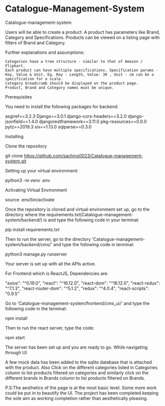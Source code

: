 # Catalogue-Management-System

Catalogue-management-system

Users will be able to create a product. A product has parameters like Brand, Category and Specifications. Products can be viewed on a listing page with filters of Brand and Category.

Further explanations and assumptions:

    Categories have a tree structure - similar to that of Amazon / Flipkart.
    Each product can have multiple specifications. Specification params - Key, Value & Unit. Eg. Key - Length, Value: 30 , Unit - cm can be a specification for a scale.
    Category breadcrumb should be displayed on the product page.
    Product, Brand and Category names must be unique.

Prerequisites

You need to install the following packages for backend:

asgiref==3.2.3
Django==3.0.1
django-cors-headers==3.2.0
django-jsonfield==1.4.0
djangorestframework==3.11.0
pkg-resources==0.0.0
pytz==2019.3
six==1.13.0
sqlparse==0.3.0

Installing

Clone the repository

git clone https://github.com/sachins0023/Catalogue-management-system.git

Setting up your virtual environment:

python3 -m venv .env

Activating Virtual Environment

source .env/bin/activate

Once the repository is cloned and virtual environment set up, go to the directory where the requirements.txt(Catalogue-management-system/backend/) is and type the following code in your terminal:

pip install requirements.txt

Then to run the server, go to the directory 'Catalogue-management-system/backend/cms/' and type the following code in terminal:

python3 manage.py runserver

Your server is set up with all the APIs active.

For Frontend which is ReactJS, Dependencies are:

"axios": "^0.19.0",
"react": "^16.12.0",
"react-dom": "^16.12.0",
"react-redux": "^7.1.3",
"react-router-dom": "^5.1.2",
"redux": "^4.0.4",
"react-scripts": "0.9.5"

Go to 'Catalogue-management-system/frontend/cms_ui/' and type the following code in the terminal:

npm install

Then to run the react server, type the code:

npm start

The server has been set up and you are ready to go.
While navigating through UI

A few mock data has been added to the sqlite database that is attached with the product. Also Click on the different categories listed in Categories column to list products filtered on categories and similarly click on the different brands in Brands column to list products filtered on Brands.

P.S:The aesthetics of the page is at the most basic level. Some more work could be put in to beautify the UI. The project has been completed keeping the sole aim as working completion rather than aesthetically pleasing.
